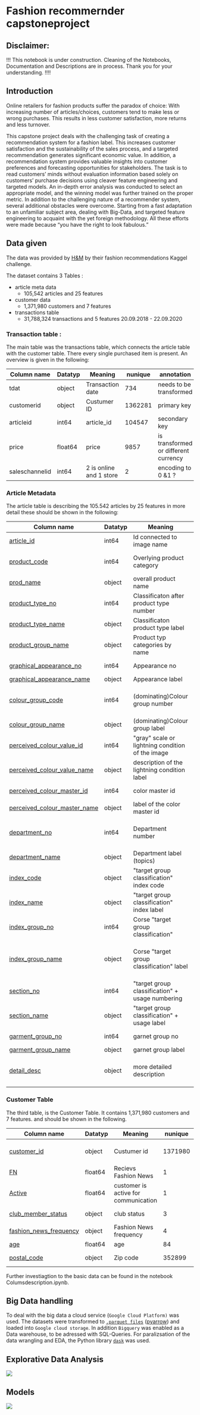 
# Fashion recommernder capstoneproject

## Disclaimer: 

!!! This notebook is under construction. Cleaning of the Notebooks, Documentation and Descriptions are in process. Thank you for your understanding. !!!!

## Introduction

Online retailers for fashion products suffer the paradox of choice: With increasing number of articles/choices, customers tend to make less or wrong purchases. This results in less customer satisfaction, more returns and less turnover.

This capstone project deals with the challenging task of creating a recommendation system for a fashion label. This increases customer satisfaction and the sustainability of the sales process, and a targeted recommendation generates significant economic value. In addition, a recommendation system provides valuable insights into customer preferences and forecasting opportunities for stakeholders.
The task is to read customers’ minds without evaluation information based solely on customers’ purchase decisions using cleaver feature engineering and targeted models. An in-depth error analysis was conducted to select an appropriate model, and the winning model was further trained on the proper metric.
In addition to the challenging nature of a recommender system, several additional obstacles were overcome. Starting from a fast adaptation to an unfamiliar subject area, dealing with Big-Data, and targeted feature engineering to acquaint with the yet foreign methodology.
All these efforts were made because “you have the right to look fabulous.”

## Data given

The data was provided by [H&M](https://www.kaggle.com/competitions/h-and-m-personalized-fashion-recommendations/) by their fashion recommendations Kaggel challenge. 

The dataset contains 3 Tables : 

* article meta data
    * 105,542 articles and 25 features
* customer data
    * 1,371,980 customers and 7 features
* transactions table
    * 31,788,324 transactions and 5 features
        20.09.2018 - 22.09.2020

### Transaction table :

The main table was the transactions table, which connects the article table with the customer table. There every single purchased item is present. An overview is given in the following:

|Column name| Datatyp| Meaning | nunique| annotation|
|----------|-------| ---- |----|---|
|tdat |	object |	Transaction date|	734 | needs to be transformed|
|customerid |	object |	Custumer ID|	1362281| primary key|
|articleid |	int64|	article_id |	104547| secondary key|
|price |	float64 |	price | 	9857| is transformed or different currency|
|saleschannelid |	int64|	2 is online and 1 store|	2| encoding to 0 &1 ?|


### Article Metadata

The article table is describing the 105.542 articles by 25 features in more detail these should be shown in the following: 

|Column name| Datatyp| Meaning | nunique| annotation|
|----------|-------| ---- |----|---|
| [article_id](#articleid) 	|int64 | Id connected to image name| 105542| |
| [product_code](#productcode)	|int64| Overlying product category| 45875| Takes the first 7 digits of the article ID|
| [prod_name](#prodname)	|object |  overall product name | 47224| General product name|
|[product_type_no](#producttypeno)	|int64 | Classificaton after product type number| 132| -1 = unknown = NaN ? = 121||
|[product_type_name](#producttypename)	|object |Classificaton product type label| 131| 131 values + -1 for unknown |
|[product_group_name](#productgroupname)	|object | Product typ categories by name|19| 121 unknown |
| [graphical_appearance_no](#graphicalappearanceno)	| int64| Appearance no| 30| -1 = unknown = NaN ? = 52|
|[graphical_appearance_name](#graphicalappearancename)	|object| Appearance label| 30| |
| [colour_group_code](#colourgroupcode)	|int64| (dominating)Colour group number|50| No closed numbers i.e. 18, 24-29, 34-39 etc. is missing|
| [colour_group_name](#colourgroupname)	|object| (dominating)Colour group label| 50| |
|[perceived_colour_value_id](#perceivedcolourvalueid)	|int64| "gray" scale or lightning condition of the image| 8 | -1 = unknown = NaN? = 28|
|[perceived_colour_value_name](#perceivedcolourvaluename)	|object| description of the lightning condition label| 8 | | |
|[perceived_colour_master_id](#perceivedcolourmasterid)	|int64|color master id | 20 | 17 is missing and -1 = unknown|
|[perceived_colour_master_name](#perceivedcolourmastername)	|object|  label of the color master id |20 | 
|[department_no](#departmentno)	|int64| Department number| 299| More than one department might be responsible for  a certain topic| 
|[department_name](#departmentname)	|object| Department label (topics) |250| |
|[index_code](#indexcode)	|object| "target group classification" index code| 10| A-F|
|[index_name](#indexname)	|object| "target group classification"  index label | 10 | Ladieswear, Menswear etc.| 
|[index_group_no](#indexgroupno)	|int64| Corse "target group classification"  |5| 1,2,3,4,26|
| [index_group_name](#indexgroupname)	|object| Corse "target group classification"  label | 5|  'Ladieswear' = 1 ,'Divided' =2,'Menswear'=3 'Baby/Children' = 4 , 'Sport' =26|
| [section_no](#sectionno)	|int64| "target group classification" + usage numbering| 57| not a closed numbering|
| [section_name](#sectionname)	|object| "target group classification" + usage label| 56| -1 is missing|
| [garment_group_no](#garmentgroupno)	|int64| garnet group no| 21|1002,  1003, 1007 ...1025| 
| [garment_group_name](#garmentgroupname)	|object|garnet group label|21 | | 
| [detail_desc](#detaildesc)	|object| more detailed description| 43404| so not every item as an individual description and 416 NaN values|


### Customer Table

The third table, is the Customer Table. It contains  1,371,980 customers and 7 features. and should be shown in the following. 

|Column name| Datatyp| Meaning | nunique| annotation|
|----------|-------| ---- |----|---|
|[customer_id](#customerid) |	object|	Custumer id|	1371980| hashed Customer Id|
|[FN](#fn)	|float64	|Recievs Fashion News|	1|
|[Active](#active) |	float64	|customer is active for communication|	1| Active = ACTIVE $\downarrow$|
|[club_member_status](#clubmemberstatus)	|object|	club status |	3| ACTIVE = Active ? $\uparrow$|
|[fashion_news_frequency](#fashionnewsfrequency)|	object	|Fashion News frequency	|4| interested in topics |
|[age](#age())	|float64|	age |	84| |
|[postal_code](#postalcode) |object|	Zip code |	352899| Hashed postalcode|

Further investiagtion to the basic data can be found in the notebook Columsdescription.ipynb. 


## Big Data handling

To deal with the big data a cloud service (```Google Cloud Platform)``` was used. The datasets were transformed to [```.parquet files```](https://parquet.apache.org/) ([pyarrow](https://arrow.apache.org/docs/python/index.html)) and loaded into ```Google cloud storage```. In addition ```Bigquery``` was enabled as a Data warehouse, to be adressed with SQL-Queries. For paralizsation of the data wrangling and EDA, the Python library [```dask```](https://dask.org/) was used. 

## Explorative Data Analysis

![](./images/EDA.jpg)


## Models

![](./images/Models.jpg)
